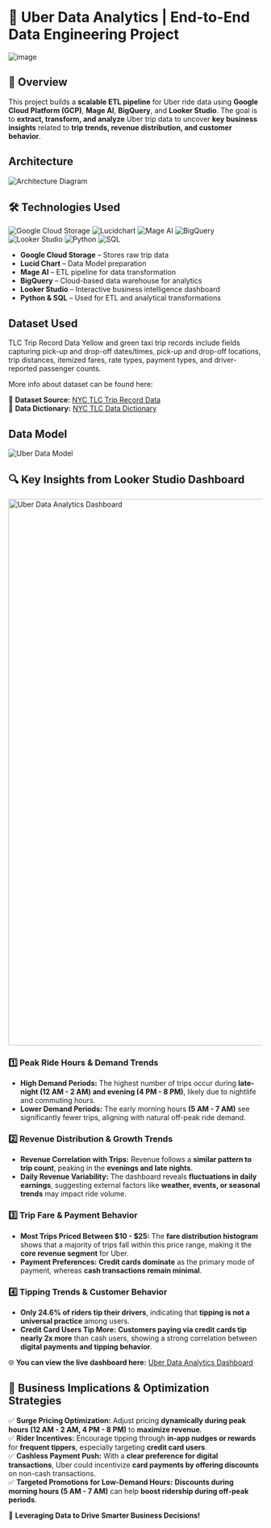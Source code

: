# 🚖 Uber Data Analytics | End-to-End Data Engineering Project

![image](https://github.com/user-attachments/assets/ff0f2743-264c-4452-969a-50d00ea8dee3)

## 📝 Overview  
This project builds a **scalable ETL pipeline** for Uber ride data using **Google Cloud Platform (GCP)**, **Mage AI**, **BigQuery**, and **Looker Studio**. The goal is to **extract, transform, and analyze** Uber trip data to uncover **key business insights** related to **trip trends, revenue distribution, and customer behavior**.  

## Architecture 
![Architecture Diagram](https://github.com/user-attachments/assets/b220093f-0c4f-4c0e-89f0-2eb84ad6da41)


## 🛠 Technologies Used  

![Google Cloud Storage](https://img.shields.io/badge/Google%20Cloud%20Storage-%234285F4.svg?style=for-the-badge&logo=google-cloud&logoColor=white)  ![Lucidchart](https://img.shields.io/badge/Lucidchart-FE6714.svg?style=for-the-badge&logo=lucidchart&logoColor=white) ![Mage AI](https://img.shields.io/badge/Mage%20AI-%230072F5.svg?style=for-the-badge&logo=Google%20Cloud&logoColor=white)  ![BigQuery](https://img.shields.io/badge/BigQuery-%234285F4.svg?style=for-the-badge&logo=google-cloud&logoColor=white)  ![Looker Studio](https://img.shields.io/badge/Looker%20Studio-%230080FF.svg?style=for-the-badge&logo=looker&logoColor=white)  ![Python](https://img.shields.io/badge/python-3670A0?style=for-the-badge&logo=python&logoColor=ffdd54)  ![SQL](https://img.shields.io/badge/SQL-%23007ACC.svg?style=for-the-badge&logo=Microsoft%20SQL%20Server&logoColor=white)

- **Google Cloud Storage** – Stores raw trip data  
- **Lucid Chart** – Data Model preparation
- **Mage AI** – ETL pipeline for data transformation  
- **BigQuery** – Cloud-based data warehouse for analytics  
- **Looker Studio** – Interactive business intelligence dashboard  
- **Python & SQL** – Used for ETL and analytical transformations
  
## Dataset Used
TLC Trip Record Data
Yellow and green taxi trip records include fields capturing pick-up and drop-off dates/times, pick-up and drop-off locations, trip distances, itemized fares, rate types, payment types, and driver-reported passenger counts. 

More info about dataset can be found here:

🔗 **Dataset Source:** [NYC TLC Trip Record Data](https://www.nyc.gov/site/tlc/about/tlc-trip-record-data.page)  
📖 **Data Dictionary:** [NYC TLC Data Dictionary](https://www.nyc.gov/assets/tlc/downloads/pdf/data_dictionary_trip_records_yellow.pdf)  

## Data Model
![Uber Data Model](https://github.com/user-attachments/assets/491ef437-b352-4885-9c22-0c1d26f4bbcc)

## 🔍 Key Insights from Looker Studio Dashboard

<img width="1082" alt="Uber Data Analytics Dashboard" src="https://github.com/user-attachments/assets/6f872506-11ae-4441-b268-c03c9fe2bc39" />

### **1️⃣ Peak Ride Hours & Demand Trends**
- **High Demand Periods:** The highest number of trips occur during **late-night (12 AM - 2 AM) and evening (4 PM - 8 PM)**, likely due to nightlife and commuting hours.
- **Lower Demand Periods:** The early morning hours **(5 AM - 7 AM)** see significantly fewer trips, aligning with natural off-peak ride demand.

### **2️⃣ Revenue Distribution & Growth Trends**
- **Revenue Correlation with Trips:** Revenue follows a **similar pattern to trip count**, peaking in the **evenings and late nights**.
- **Daily Revenue Variability:** The dashboard reveals **fluctuations in daily earnings**, suggesting external factors like **weather, events, or seasonal trends** may impact ride volume.

### **3️⃣ Trip Fare & Payment Behavior**
- **Most Trips Priced Between $10 - $25:** The **fare distribution histogram** shows that a majority of trips fall within this price range, making it the **core revenue segment** for Uber.
- **Payment Preferences:** **Credit cards dominate** as the primary mode of payment, whereas **cash transactions remain minimal**.

### **4️⃣ Tipping Trends & Customer Behavior**
- **Only 24.6% of riders tip their drivers**, indicating that **tipping is not a universal practice** among users.
- **Credit Card Users Tip More:** **Customers paying via credit cards tip nearly 2x more** than cash users, showing a strong correlation between **digital payments and tipping behavior**.

🌐 **You can view the live dashboard here:** [Uber Data Analytics Dashboard](https://lookerstudio.google.com/s/js6S22JOeN4)

## 🎯 Business Implications & Optimization Strategies
✅ **Surge Pricing Optimization:** Adjust pricing **dynamically during peak hours (12 AM - 2 AM, 4 PM - 8 PM)** to **maximize revenue**.<br/>
✅ **Rider Incentives:** Encourage tipping through **in-app nudges or rewards** for **frequent tippers**, especially targeting **credit card users**.<br/>
✅ **Cashless Payment Push:** With a **clear preference for digital transactions**, Uber could incentivize **card payments by offering discounts** on non-cash transactions.<br/>
✅ **Targeted Promotions for Low-Demand Hours:** **Discounts during morning hours (5 AM - 7 AM)** can help **boost ridership during off-peak periods**.

🚀 **Leveraging Data to Drive Smarter Business Decisions!**
